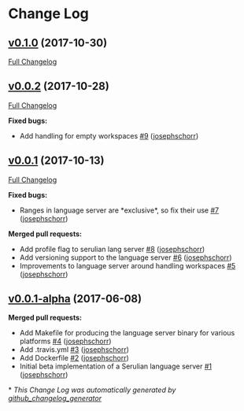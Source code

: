 # Change Log

## [v0.1.0](https://github.com/serulian/serulian-langserver/tree/v0.1.0) (2017-10-30)
[Full Changelog](https://github.com/serulian/serulian-langserver/compare/v0.0.2...v0.1.0)

## [v0.0.2](https://github.com/serulian/serulian-langserver/tree/v0.0.2) (2017-10-28)
[Full Changelog](https://github.com/serulian/serulian-langserver/compare/v0.0.1...v0.0.2)

**Fixed bugs:**

- Add handling for empty workspaces [\#9](https://github.com/serulian/serulian-langserver/pull/9) ([josephschorr](https://github.com/josephschorr))

## [v0.0.1](https://github.com/serulian/serulian-langserver/tree/v0.0.1) (2017-10-13)
[Full Changelog](https://github.com/serulian/serulian-langserver/compare/v0.0.1-alpha...v0.0.1)

**Fixed bugs:**

- Ranges in language server are \*exclusive\*, so fix their use [\#7](https://github.com/serulian/serulian-langserver/pull/7) ([josephschorr](https://github.com/josephschorr))

**Merged pull requests:**

- Add profile flag to serulian lang server [\#8](https://github.com/serulian/serulian-langserver/pull/8) ([josephschorr](https://github.com/josephschorr))
- Add versioning support to the language server [\#6](https://github.com/serulian/serulian-langserver/pull/6) ([josephschorr](https://github.com/josephschorr))
- Improvements to language server around handling workspaces [\#5](https://github.com/serulian/serulian-langserver/pull/5) ([josephschorr](https://github.com/josephschorr))

## [v0.0.1-alpha](https://github.com/serulian/serulian-langserver/tree/v0.0.1-alpha) (2017-06-08)
**Merged pull requests:**

- Add Makefile for producing the language server binary for various platforms [\#4](https://github.com/serulian/serulian-langserver/pull/4) ([josephschorr](https://github.com/josephschorr))
- Add .travis.yml [\#3](https://github.com/serulian/serulian-langserver/pull/3) ([josephschorr](https://github.com/josephschorr))
- Add Dockerfile [\#2](https://github.com/serulian/serulian-langserver/pull/2) ([josephschorr](https://github.com/josephschorr))
- Initial beta implementation of a Serulian language server [\#1](https://github.com/serulian/serulian-langserver/pull/1) ([josephschorr](https://github.com/josephschorr))



\* *This Change Log was automatically generated by [github_changelog_generator](https://github.com/skywinder/Github-Changelog-Generator)*